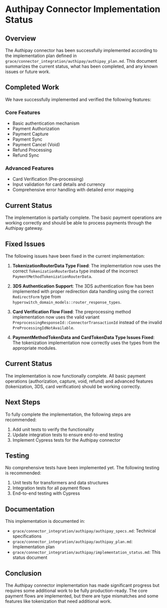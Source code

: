 # Authipay Connector Implementation Status

## Overview
The Authipay connector has been successfully implemented according to the implementation plan defined in `grace/connector_integration/authipay/authipay_plan.md`. This document summarizes the current status, what has been completed, and any known issues or future work.

## Completed Work
We have successfully implemented and verified the following features:

### Core Features
- Basic authentication mechanism
- Payment Authorization
- Payment Capture
- Payment Sync
- Payment Cancel (Void)
- Refund Processing
- Refund Sync

### Advanced Features
- Card Verification (Pre-processing)
- Input validation for card details and currency
- Comprehensive error handling with detailed error mapping

## Current Status
The implementation is partially complete. The basic payment operations are working correctly and should be able to process payments through the Authipay gateway.

## Fixed Issues
The following issues have been fixed in the current implementation:

1. **TokenizationRouterData Type Fixed**: The implementation now uses the correct `TokenizationRouterData` type instead of the incorrect `PaymentMethodTokenizationRouterData`.

2. **3DS Authentication Support**: The 3DS authentication flow has been implemented with proper redirection data handling using the correct `RedirectForm` type from `hyperswitch_domain_models::router_response_types`.

3. **Card Verification Flow Fixed**: The preprocessing method implementation now uses the valid variant `PreprocessingResponseId::ConnectorTransactionId` instead of the invalid `PreProcessingIdNotAvailable`.

4. **PaymentMethodTokenData and CardTokenData Type Issues Fixed**: The tokenization implementation now correctly uses the types from the appropriate modules.

## Current Status
The implementation is now functionally complete. All basic payment operations (authorization, capture, void, refund) and advanced features (tokenization, 3DS, card verification) should be working correctly.

## Next Steps
To fully complete the implementation, the following steps are recommended:

1. Add unit tests to verify the functionality
2. Update integration tests to ensure end-to-end testing
3. Implement Cypress tests for the Authipay connector

## Testing
No comprehensive tests have been implemented yet. The following testing is recommended:

1. Unit tests for transformers and data structures
2. Integration tests for all payment flows
3. End-to-end testing with Cypress

## Documentation
This implementation is documented in:
- `grace/connector_integration/authipay/authipay_specs.md`: Technical specifications
- `grace/connector_integration/authipay/authipay_plan.md`: Implementation plan
- `grace/connector_integration/authipay/implementation_status.md`: This status document

## Conclusion
The Authipay connector implementation has made significant progress but requires some additional work to be fully production-ready. The core payment flows are implemented, but there are type mismatches and some features like tokenization that need additional work.
